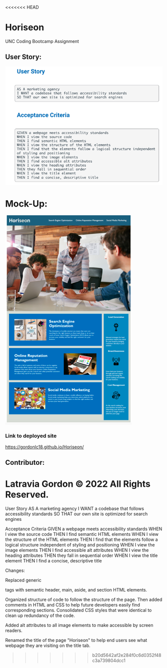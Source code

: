 <<<<<<< HEAD
# Horiseon
UNC Coding Bootcamp Assignment

## User Story:
![User Story](assets/images/userStory.png)
# Mock-Up:
 ![Horiseon](assets/images/horiseon.png)
 
### Link to deployed site
https://gordonlc18.github.io/Horiseon/
## Contributor:
Latravia Gordon © 2022 All Rights Reserved.
=======
User Story
AS A marketing agency
I WANT a codebase that follows accessibility standards
SO THAT our own site is optimized for search engines

Acceptance Criteria
GIVEN a webpage meets accessibility standards
WHEN I view the source code
THEN I find semantic HTML elements
WHEN I view the structure of the HTML elements
THEN I find that the elements follow a logical structure independent of styling and positioning
WHEN I view the image elements
THEN I find accessible alt attributes
WHEN I view the heading attributes
THEN they fall in sequential order
WHEN I view the title element
THEN I find a concise, descriptive title


Changes: 

Replaced generic <div> tags with semantic header, main, aside, and section HTML elements.

Organized structure of code to follow the structure of the page. 
Then added comments in HTML and CSS to help future developers easily find corresponding sections. 
Consolidated CSS styles that were identical to clean up redundancy of the code. 

Added alt attributes to all image elements to make accessible by screen readers.

Renamed the title of the page "Horiseon" to help end users see what webpage they are visiting on the title tab. 




>>>>>>> b20d5642af2e284f0c6d0352f48c3a739804dcc1
